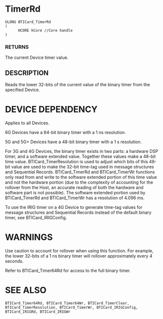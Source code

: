 # **TimerRd**

```
ULONG BTICard_TimerRd
(
      HCORE hCore //Core handle
)
```
### **RETURNS**

The current Device timer value.

## **DESCRIPTION**

Reads the lower 32-bits of the current value of the binary timer from the specified Device.

# **DEVICE DEPENDENCY**

Applies to all Devices.

6G Devices have a 64-bit binary timer with a 1 ns resolution.

5G and 5G+ Devices have a 48-bit binary timer with a 1 s resolution.

For 3G and 4G Devices, the binary timer exists in two parts: a hardware DSP timer, and a software extended value. Together these values make a 48-bit time value. BTICard\_TimerResolution is used to adjust which bits of this 48-bit value are used to make the 32-bit time-tag used in message structures and Sequential Records. BTICard\_TimerRd and BTICard\_TimerWr functions only read from and write to the software extended portion of this time value and not the hardware portion (due to the complexity of accounting for the rollover from the Host, an accurate reading of both the hardware and software part is not possible). The software extended portion used by BTICard\_TimerRd and BTICard\_TimerWr has a resolution of 4.096 ms.

To use the IRIG timer on a 4G Device to generate time-tag values for message structures and Sequential Records instead of the default binary timer, see BTICard\_IRIGConfig.

# **WARNINGS**

Use caution to account for rollover when using this function. For example, the lower 32-bits of a 1 ns binary timer will rollover approximately every 4 seconds.

Refer to BTICard\_Timer64Rd for access to the full binary timer.

# **SEE ALSO**

```
BTICard_Timer64Rd, BTICard_Timer64Wr, BTICard_TimerClear, 
BTICard_TimerResolution, BTICard_TimerWr, BTICard_IRIGConfig, 
BTICard_IRIGRd, BTICard_IRIGWr
```